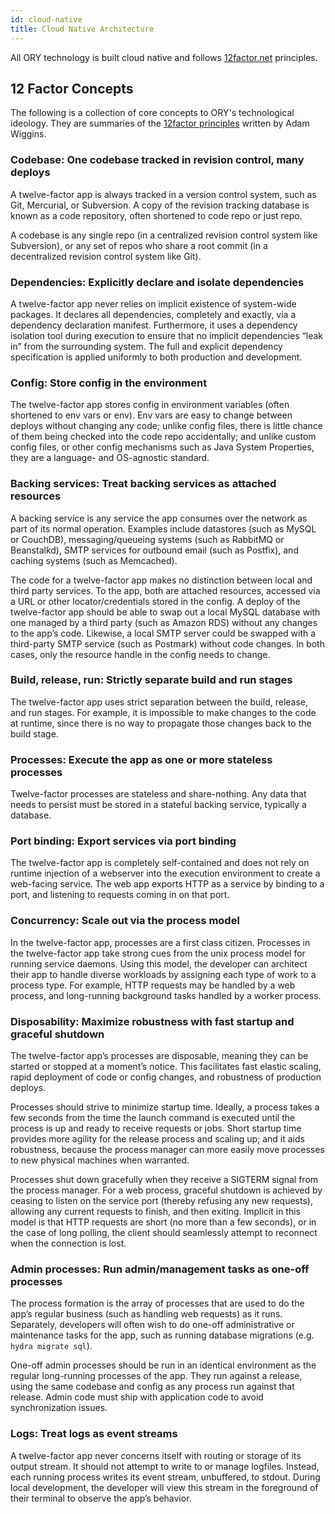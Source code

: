 ```yaml
---
id: cloud-native
title: Cloud Native Architecture
---
```


All ORY technology is built cloud native and follows [12factor.net](https://www.12factor.net) principles.

## 12 Factor Concepts

The following is a collection of core concepts to ORY's technological ideology. They are summaries of the
[12factor principles](https://www.12factor.net) written by Adam Wiggins.

### Codebase: One codebase tracked in revision control, many deploys

A twelve-factor app is always tracked in a version control system, such as Git, Mercurial, or Subversion. A copy of the
revision tracking database is known as a code repository, often shortened to code repo or just repo.

A codebase is any single repo (in a centralized revision control system like Subversion), or any set of repos who share
a root commit (in a decentralized revision control system like Git).

### Dependencies: Explicitly declare and isolate dependencies

A twelve-factor app never relies on implicit existence of system-wide packages. It declares all dependencies,
completely and exactly, via a dependency declaration manifest. Furthermore, it uses a dependency isolation tool
during execution to ensure that no implicit dependencies “leak in” from the surrounding system. The full and explicit
dependency specification is applied uniformly to both production and development.

### Config: Store config in the environment

The twelve-factor app stores config in environment variables (often shortened to env vars or env). Env vars are easy
to change between deploys without changing any code; unlike config files, there is little chance of them being checked
into the code repo accidentally; and unlike custom config files, or other config mechanisms such as Java System
Properties, they are a language- and OS-agnostic standard.

### Backing services: Treat backing services as attached resources

A backing service is any service the app consumes over the network as part of its normal operation. Examples
include datastores (such as MySQL or CouchDB), messaging/queueing systems (such as RabbitMQ or Beanstalkd), SMTP
services for outbound email (such as Postfix), and caching systems (such as Memcached).

The code for a twelve-factor app makes no distinction between local and third party services. To the app, both are
attached resources, accessed via a URL or other locator/credentials stored in the config. A deploy of the twelve-factor
app should be able to swap out a local MySQL database with one managed by a third party (such as Amazon RDS) without
any changes to the app’s code. Likewise, a local SMTP server could be swapped with a third-party SMTP service
(such as Postmark) without code changes. In both cases, only the resource handle in the config needs to change.

### Build, release, run: Strictly separate build and run stages

The twelve-factor app uses strict separation between the build, release, and run stages. For example, it is
impossible to make changes to the code at runtime, since there is no way to propagate those changes back
to the build stage.

### Processes: Execute the app as one or more stateless processes

Twelve-factor processes are stateless and share-nothing. Any data that needs to persist must be stored
in a stateful backing service, typically a database.

### Port binding: Export services via port binding

The twelve-factor app is completely self-contained and does not rely on runtime injection of a webserver into
the execution environment to create a web-facing service. The web app exports HTTP as a service by binding to a
port, and listening to requests coming in on that port.

### Concurrency: Scale out via the process model

In the twelve-factor app, processes are a first class citizen. Processes in the twelve-factor app take strong
cues from the unix process model for running service daemons. Using this model, the developer can architect
their app to handle diverse workloads by assigning each type of work to a process type. For example, HTTP requests may
be handled by a web process, and long-running background tasks handled by a worker process.

### Disposability: Maximize robustness with fast startup and graceful shutdown

The twelve-factor app’s processes are disposable, meaning they can be started or stopped at a moment’s notice.
This facilitates fast elastic scaling, rapid deployment of code or config changes, and robustness of production deploys.

Processes should strive to minimize startup time. Ideally, a process takes a few seconds from the time the launch
command is executed until the process is up and ready to receive requests or jobs. Short startup time provides more
agility for the release process and scaling up; and it aids robustness, because the process manager can more easily
move processes to new physical machines when warranted.

Processes shut down gracefully when they receive a SIGTERM signal from the process manager. For a web process, graceful
shutdown is achieved by ceasing to listen on the service port (thereby refusing any new requests), allowing any current
requests to finish, and then exiting. Implicit in this model is that HTTP requests are short (no more than a few seconds),
or in the case of long polling, the client should seamlessly attempt to reconnect when the connection is lost.

### Admin processes: Run admin/management tasks as one-off processes

The process formation is the array of processes that are used to do the app’s regular business (such as handling web
requests) as it runs. Separately, developers will often wish to do one-off administrative or maintenance tasks for
the app, such as running database migrations (e.g. `hydra migrate sql`).

One-off admin processes should be run in an identical environment as the regular long-running processes of the app.
They run against a release, using the same codebase and config as any process run against that release. Admin code
must ship with application code to avoid synchronization issues.

### Logs: Treat logs as event streams

A twelve-factor app never concerns itself with routing or storage of its output stream. It should not attempt
to write to or manage logfiles. Instead, each running process writes its event stream, unbuffered, to stdout.
During local development, the developer will view this stream in the foreground of their terminal to observe
the app’s behavior.

